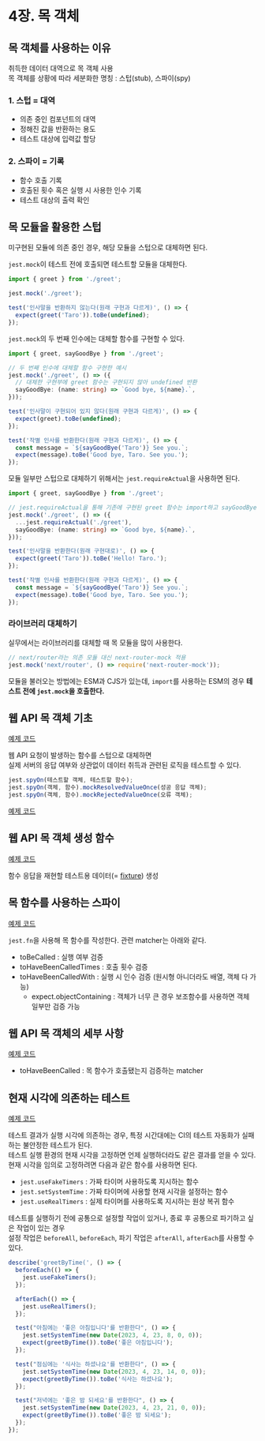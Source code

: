 # 4장. 목 객체

## 목 객체를 사용하는 이유

취득한 데이터 대역으로 목 객체 사용  
목 객체를 상황에 따라 세분화한 명칭 : 스텁(stub), 스파이(spy)

### 1. 스텁 = 대역

- 의존 중인 컴포넌트의 대역
- 정해진 값을 반환하는 용도
- 테스트 대상에 입력값 할당

### 2. 스파이 = 기록

- 함수 호출 기록
- 호출된 횟수 혹은 실행 시 사용한 인수 기록
- 테스트 대상의 출력 확인

## 목 모듈을 활용한 스텁

미구현된 모듈에 의존 중인 경우, 해당 모듈을 스텁으로 대체하면 된다.

`jest.mock`이 테스트 전에 호출되면 테스트할 모듈을 대체한다.

```typescript
import { greet } from './greet';

jest.mock('./greet');

test('인사말을 반환하지 않는다(원래 구현과 다르게)', () => {
  expect(greet('Taro')).toBe(undefined);
});
```

`jest.mock`의 두 번째 인수에는 대체할 함수를 구현할 수 있다.

```typescript
import { greet, sayGoodBye } from './greet';

// 두 번째 인수에 대체할 함수 구현한 예시
jest.mock('./greet', () => ({
  // 대체한 구현부에 greet 함수는 구현되지 않아 undefined 반환
  sayGoodBye: (name: string) => `Good bye, ${name}.`,
}));

test('인사말이 구현되어 있지 않다(원래 구현과 다르게)', () => {
  expect(greet).toBe(undefined);
});

test('작별 인사를 반환한다(원래 구현과 다르게)', () => {
  const message = `${sayGoodBye('Taro')} See you.`;
  expect(message).toBe('Good bye, Taro. See you.');
});
```

모듈 일부만 스텁으로 대체하기 위해서는 `jest.requireActual`을 사용하면 된다.

```typescript
import { greet, sayGoodBye } from './greet';

// jest.requireActual을 통해 기존에 구현된 greet 함수는 import하고 sayGoodBye만 대체
jest.mock('./greet', () => ({
  ...jest.requireActual('./greet'),
  sayGoodBye: (name: string) => `Good bye, ${name}.`,
}));

test('인사말을 반환한다(원래 구현대로)', () => {
  expect(greet('Taro')).toBe('Hello! Taro.');
});

test('작별 인사를 반환한다(원래 구현과 다르게)', () => {
  const message = `${sayGoodBye('Taro')} See you.`;
  expect(message).toBe('Good bye, Taro. See you.');
});
```

### 라이브러리 대체하기

실무에서는 라이브러리를 대체할 때 목 모듈을 많이 사용한다.

```typescript
// next/router라는 의존 모듈 대신 next-router-mock 적용
jest.mock('next/router', () => require('next-router-mock'));
```

모듈을 불러오는 방법에는 ESM과 CJS가 있는데, `import`를 사용하는 ESM의 경우 **테스트 전에 `jest.mock`을 호출한다.**

## 웹 API 목 객체 기초

[예제 코드](https://github.com/frontend-testing-book-kr/unittest/tree/main/src/04/04)

웹 API 요청이 발생하는 함수를 스텁으로 대체하면  
실제 서버의 응답 여부와 상관없이 데이터 취득과 관련된 로직을 테스트할 수 있다.

```typescript
jest.spyOn(테스트할 객체, 테스트할 함수);
jest.spyOn(객체, 함수).mockResolvedValueOnce(성공 응답 객체);
jest.spyOn(객체, 함수).mockRejectedValueOnce(오류 객체);
```

[예제 코드](https://github.com/frontend-testing-book-kr/unittest/tree/main/src/04/03)

## 웹 API 목 객체 생성 함수

[예제 코드](https://github.com/frontend-testing-book-kr/unittest/tree/main/src/04/04)

함수 응답을 재현할 테스트용 데이터(= [fixture](https://github.com/frontend-testing-book-kr/unittest/blob/main/src/04/fetchers/fixtures.ts)) 생성

## 목 함수를 사용하는 스파이

[예제 코드](https://github.com/frontend-testing-book-kr/unittest/tree/main/src/04/05)

`jest.fn`을 사용해 목 함수를 작성한다. 관련 matcher는 아래와 같다.

- toBeCalled : 실행 여부 검증
- toHaveBeenCalledTimes : 호출 횟수 검증
- toHaveBeenCalledWith : 실행 시 인수 검증 (원시형 아니더라도 배열, 객체 다 가능)
  - expect.objectContaining : 객체가 너무 큰 경우 보조함수를 사용하면 객체 일부만 검증 가능

## 웹 API 목 객체의 세부 사항

[예제 코드](https://github.com/frontend-testing-book-kr/unittest/tree/main/src/04/06)

- toHaveBeenCalled : 목 함수가 호출됐는지 검증하는 matcher

## 현재 시각에 의존하는 테스트

[예제 코드](https://github.com/frontend-testing-book-kr/unittest/tree/main/src/04/07)

테스트 결과가 실행 시각에 의존하는 경우, 특정 시간대에는 CI의 테스트 자동화가 실패하는 불안정한 테스트가 된다.  
테스트 실행 환경의 현재 시각을 고정하면 언제 실행하더라도 같은 결과를 얻을 수 있다.  
현재 시각을 임의로 고정하려면 다음과 같은 함수를 사용하면 된다.

- `jest.useFakeTimers` : 가짜 타이머 사용하도록 지시하는 함수
- `jest.setSystemTime` : 가짜 타이머에 사용할 현재 시각을 설정하는 함수
- `jest.useRealTimers` : 실제 타이머를 사용하도록 지시하는 원상 복귀 함수

테스트를 실행하기 전에 공통으로 설정할 작업이 있거나, 종료 후 공통으로 파기하고 싶은 작업이 있는 경우  
설정 작업은 `beforeAll`, `beforeEach`, 파기 작업은 `afterAll`, `afterEach`를 사용할 수 있다.

```typescript
describe('greetByTime(', () => {
  beforeEach(() => {
    jest.useFakeTimers();
  });

  afterEach(() => {
    jest.useRealTimers();
  });

  test("아침에는 '좋은 아침입니다'를 반환한다", () => {
    jest.setSystemTime(new Date(2023, 4, 23, 8, 0, 0));
    expect(greetByTime()).toBe('좋은 아침입니다');
  });

  test("점심에는 '식사는 하셨나요'를 반환한다", () => {
    jest.setSystemTime(new Date(2023, 4, 23, 14, 0, 0));
    expect(greetByTime()).toBe('식사는 하셨나요');
  });

  test("저녁에는 '좋은 밤 되세요'를 반환한다", () => {
    jest.setSystemTime(new Date(2023, 4, 23, 21, 0, 0));
    expect(greetByTime()).toBe('좋은 밤 되세요');
  });
});
```
